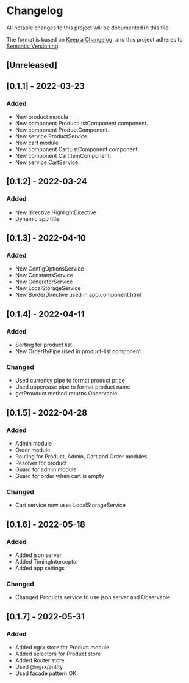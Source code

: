 # Changelog

All notable changes to this project will be documented in this file.

The format is based on [Keep a Changelog](https://keepachangelog.com/en/1.0.0/),
and this project adheres to [Semantic Versioning](https://semver.org/spec/v2.0.0.html).

## [Unreleased]

## [0.1.1] - 2022-03-23

### Added

- New product module
- New component ProductListComponent component.
- New component ProductComponent.
- New service ProductService.
- New cart module
- New component CartListComponent component.
- New component CartItemComponent.
- New service CartService.

## [0.1.2] - 2022-03-24

### Added

- New directive HighlightDirective
- Dynamic app title

## [0.1.3] - 2022-04-10

### Added

- New ConfigOptionsService
- New ConstantsService
- New GeneratorService
- New LocalStorageService
- New BorderDirective used in app.component.html

## [0.1.4] - 2022-04-11

### Added

- Sorting for product list
- New OrderByPipe used in product-list component

### Changed

- Used currency pipe to format product price
- Used uppercase pipe to format product name
- getProuduct method returns Observable

## [0.1.5] - 2022-04-28

### Added

- Admin module
- Order module
- Routing for Product, Admin, Cart and Order modules
- Resolver for product
- Guard for admin module
- Guard for order when cart is empty

### Changed

- Cart service now uses LocalStorageService

## [0.1.6] - 2022-05-18

### Added

- Added json server
- Added TimingInterceptor
- Added app settings

### Changed

- Changed Products service to use json server and Observable

## [0.1.7] - 2022-05-31

### Added

- Added ngrx store for Product module
- Added selectors for Product store
- Added Router store
- Used @ngrx/entity
- Used facade pattern
OK
